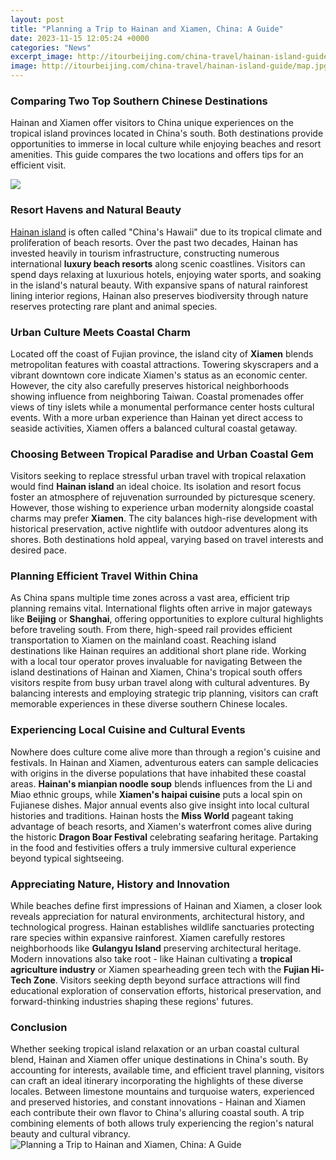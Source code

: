 ```yaml
---
layout: post
title: "Planning a Trip to Hainan and Xiamen, China: A Guide"
date: 2023-11-15 12:05:24 +0000
categories: "News"
excerpt_image: http://itourbeijing.com/china-travel/hainan-island-guide/map.jpg
image: http://itourbeijing.com/china-travel/hainan-island-guide/map.jpg
---
```


### Comparing Two Top Southern Chinese Destinations
Hainan and Xiamen offer visitors to China unique experiences on the tropical island provinces located in China's south. Both destinations provide opportunities to immerse in local culture while enjoying beaches and resort amenities. This guide compares the two locations and offers tips for an efficient visit.

![](https://a.travel-assets.com/findyours-php/viewfinder/images/res70/66000/66044-Dadongdai-Beach.jpg)
### Resort Havens and Natural Beauty 
[Hainan island](https://codeces.github.io/2024-01-09-papal-devleti-nin-politik-tarihi/) is often called "China's Hawaii" due to its tropical climate and proliferation of beach resorts. Over the past two decades, Hainan has invested heavily in tourism infrastructure, constructing numerous international **luxury beach resorts** along scenic coastlines. Visitors can spend days relaxing at luxurious hotels, enjoying water sports, and soaking in the island's natural beauty. With expansive spans of natural rainforest lining interior regions, Hainan also preserves biodiversity through nature reserves protecting rare plant and animal species. 
### Urban Culture Meets Coastal Charm
Located off the coast of Fujian province, the island city of **Xiamen** blends metropolitan features with coastal attractions. Towering skyscrapers and a vibrant downtown core indicate Xiamen's status as an economic center. However, the city also carefully preserves historical neighborhoods showing influence from neighboring Taiwan. Coastal promenades offer views of tiny islets while a monumental performance center hosts cultural events. With a more urban experience than Hainan yet direct access to seaside activities, Xiamen offers a balanced cultural coastal getaway.
### Choosing Between Tropical Paradise and Urban Coastal Gem
Visitors seeking to replace stressful urban travel with tropical relaxation would find **Hainan island** an ideal choice. Its isolation and resort focus foster an atmosphere of rejuvenation surrounded by picturesque scenery. However, those wishing to experience urban modernity alongside coastal charms may prefer **Xiamen**. The city balances high-rise development with historical preservation, active nightlife with outdoor adventures along its shores. Both destinations hold appeal, varying based on travel interests and desired pace.  
### Planning Efficient Travel Within China  
As China spans multiple time zones across a vast area, efficient trip planning remains vital. International flights often arrive in major gateways like **Beijing** or **Shanghai**, offering opportunities to explore cultural highlights before traveling south. From there, high-speed rail provides efficient transportation to Xiamen on the mainland coast. Reaching island destinations like Hainan requires an additional short plane ride. Working with a local tour operator proves invaluable for navigating Between the island destinations of Hainan and Xiamen, China's tropical south offers visitors respite from busy urban travel along with cultural adventures. By balancing interests and employing strategic trip planning, visitors can craft memorable experiences in these diverse southern Chinese locales.
### Experiencing Local Cuisine and Cultural Events
Nowhere does culture come alive more than through a region's cuisine and festivals. In Hainan and Xiamen, adventurous eaters can sample delicacies with origins in the diverse populations that have inhabited these coastal areas. **Hainan's mianpian noodle soup** blends influences from the Li and Miao ethnic groups, while **Xiamen's haipai cuisine** puts a local spin on Fujianese dishes. Major annual events also give insight into local cultural histories and traditions. Hainan hosts the **Miss World** pageant taking advantage of beach resorts, and Xiamen's waterfront comes alive during the historic **Dragon Boar Festival** celebrating seafaring heritage. Partaking in the food and festivities offers a truly immersive cultural experience beyond typical sightseeing.
### Appreciating Nature, History and Innovation 
While beaches define first impressions of Hainan and Xiamen, a closer look reveals appreciation for natural environments, architectural history, and technological progress. Hainan establishes wildlife sanctuaries protecting rare species within expansive rainforest. Xiamen carefully restores neighborhoods like **Gulangyu Island** preserving architectural heritage. Modern innovations also take root - like Hainan cultivating a **tropical agriculture industry** or Xiamen spearheading green tech with the **Fujian Hi-Tech Zone**. Visitors seeking depth beyond surface attractions will find educational exploration of conservation efforts, historical preservation, and forward-thinking industries shaping these regions' futures.
### Conclusion
Whether seeking tropical island relaxation or an urban coastal cultural blend, Hainan and Xiamen offer unique destinations in China's south. By accounting for interests, available time, and efficient travel planning, visitors can craft an ideal itinerary incorporating the highlights of these diverse locales. Between limestone mountains and turquoise waters, experienced and preserved histories, and constant innovations - Hainan and Xiamen each contribute their own flavor to China's alluring coastal south. A trip combining elements of both allows truly experiencing the region's natural beauty and cultural vibrancy.
![Planning a Trip to Hainan and Xiamen, China: A Guide](http://itourbeijing.com/china-travel/hainan-island-guide/map.jpg)